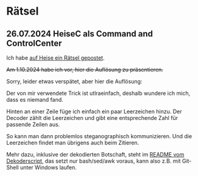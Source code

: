 # Rätsel

## 26.07.2024 HeiseC als Command and ControlCenter

Ich habe [auf Heise ein Rätsel gepostet](https://www.heise.de/forum/heise-online/Kommentare/Malware-Verteilung-ueber-GitHub-Geister-Account-Netzwerk-entdeckt/Gewinnspiel-Wer-findet-die-geheime-Botschaft-in-diesem-Text-von-mir/posting-44247573/show/).

~~Am 1.10.2024 habe ich vor, hier die Auflösung zu präsentieren.~~

Sorry, leider etwas verspätet, aber hier die Auflösung:

Der von mir verwendete Trick ist utlraeinfach, deshalb wundere ich mich, dass es niemand fand.

Hinten an einer Zeile füge ich einfach ein paar Leerzeichen hinzu.  Der Decoder zählt die Leerzeichen und gibt eine entsprechende Zahl für passende Zeilen aus.

So kann man dann problemlos steganographisch kommunizieren.  Und die Leerzeichen findet man übrigens auch beim Zitieren.

Mehr dazu, inklusive der dekodierten Botschaft, steht im [README vom Dekoderscript](https://github.com/hilbix/geheis), das setzt nur bash/sed/awk voraus, kann also z.B. mit Git-Shell unter Windows laufen.
